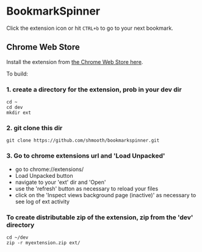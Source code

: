 # BookmarkSpinner

Click the extension icon or hit `CTRL+b` to go to your next bookmark.

## Chrome Web Store
Install the extension from [the Chrome Web Store here](https://chrome.google.com/webstore/detail/bookmark-spinner/pblandhidcnenclfbheipfdajajeghmd).


To build:

### 1. create a directory for the extension, prob in your dev dir
```
cd ~
cd dev
mkdir ext
```

### 2. git clone this dir
`git clone https://github.com/shmooth/bookmarkspinner.git`


### 3. Go to chrome extensions url and 'Load Unpacked'
* go to chrome://extensions/
* Load Unpacked button
* navigate to your 'ext' dir and 'Open'
* use the 'refresh' button as necessary to reload your files
* click on the 'Inspect views background page (inactive)' as necessary to see log of ext activity



### To create distributable zip of the extension, zip from the 'dev' directory
```
cd ~/dev
zip -r myextension.zip ext/
```







